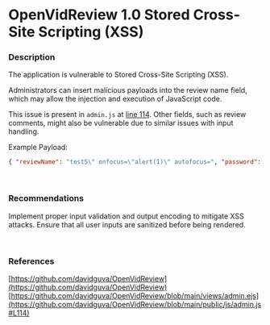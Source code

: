 # OpenVidReview 1.0 Stored Cross-Site Scripting (XSS)

### Description

The application is vulnerable to Stored Cross-Site Scripting (XSS).

Administrators can insert malicious payloads into the review name field, which may allow the injection and execution of JavaScript code.
 
This issue is present in `admin.js` at [line 114](https://github.com/davidguva/OpenVidReview/blob/main/public/js/admin.js#L114). Other fields, such as review comments, might also be vulnerable due to similar issues with input handling.

Example Payload:
```json
{ "reviewName": "test5\" onfocus=\"alert(1)\" autofocus=", "password": "password" }
 ```

<br>

### Recommendations

Implement proper input validation and output encoding to mitigate XSS attacks. Ensure that all user inputs are sanitized before being rendered.

<br>

### References
[https://github.com/davidguva/OpenVidReview](https://github.com/davidguva/OpenVidReview)  
[https://github.com/davidguva/OpenVidReview/blob/main/views/admin.ejs](https://github.com/davidguva/OpenVidReview/blob/main/public/js/admin.js#L114)
